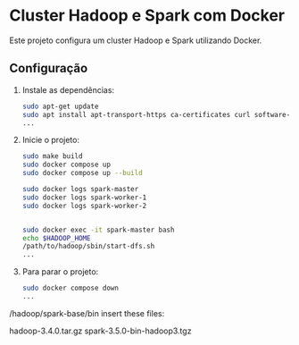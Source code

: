 # Cluster Hadoop e Spark com Docker

Este projeto configura um cluster Hadoop e Spark utilizando Docker.

## Configuração

1. Instale as dependências:
   ```bash
   sudo apt-get update
   sudo apt install apt-transport-https ca-certificates curl software-properties-common
   ...

2. Inicie o projeto:
   ```bash
   sudo make build
   sudo docker compose up
   sudo docker compose up --build

   sudo docker logs spark-master
   sudo docker logs spark-worker-1
   sudo docker logs spark-worker-2


   sudo docker exec -it spark-master bash
   echo $HADOOP_HOME
   /path/to/hadoop/sbin/start-dfs.sh
   ...

3. Para parar o projeto:
   ```bash
   sudo docker compose down
   ...

/hadoop/spark-base/bin insert these files:

hadoop-3.4.0.tar.gz
spark-3.5.0-bin-hadoop3.tgz


